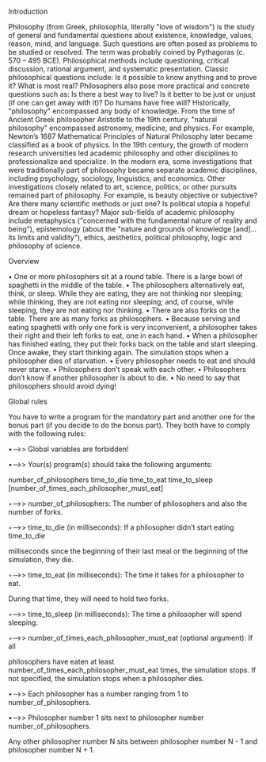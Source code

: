 Introduction
									

Philosophy (from Greek, philosophia, literally "love of wisdom") is the study of general
and fundamental questions about existence, knowledge, values, reason, mind, and language. Such questions are often posed as problems to be studied or resolved. The term
was probably coined by Pythagoras (c. 570 – 495 BCE). Philosophical methods include
questioning, critical discussion, rational argument, and systematic presentation.
Classic philosophical questions include: Is it possible to know anything and to prove
it? What is most real? Philosophers also pose more practical and concrete questions such
as: Is there a best way to live? Is it better to be just or unjust (if one can get away with
it)? Do humans have free will?
Historically, "philosophy" encompassed any body of knowledge. From the time of Ancient Greek philosopher Aristotle to the 19th century, "natural philosophy" encompassed
astronomy, medicine, and physics. For example, Newton’s 1687 Mathematical Principles
of Natural Philosophy later became classified as a book of physics.
In the 19th century, the growth of modern research universities led academic philosophy and other disciplines to professionalize and specialize. In the modern era, some
investigations that were traditionally part of philosophy became separate academic disciplines, including psychology, sociology, linguistics, and economics.
Other investigations closely related to art, science, politics, or other pursuits remained
part of philosophy. For example, is beauty objective or subjective? Are there many scientific methods or just one? Is political utopia a hopeful dream or hopeless fantasy?
Major sub-fields of academic philosophy include metaphysics ("concerned with the fundamental nature of reality and being"), epistemology (about the "nature and grounds of
knowledge [and]... its limits and validity"), ethics, aesthetics, political philosophy, logic
and philosophy of science.


Overview

									
• One or more philosophers sit at a round table.
There is a large bowl of spaghetti in the middle of the table.
• The philosophers alternatively eat, think, or sleep.
While they are eating, they are not thinking nor sleeping;
while thinking, they are not eating nor sleeping;
and, of course, while sleeping, they are not eating nor thinking.
• There are also forks on the table. There are as many forks as philosophers.
• Because serving and eating spaghetti with only one fork is very inconvenient, a
philosopher takes their right and their left forks to eat, one in each hand.
• When a philosopher has finished eating, they put their forks back on the table and
start sleeping. Once awake, they start thinking again. The simulation stops when
a philosopher dies of starvation.
• Every philosopher needs to eat and should never starve.
• Philosophers don’t speak with each other.
• Philosophers don’t know if another philosopher is about to die.
• No need to say that philosophers should avoid dying!


Global rules


You have to write a program for the mandatory part and another one for the bonus part
(if you decide to do the bonus part). They both have to comply with the following rules:

•-->> Global variables are forbidden!

•-->> Your(s) program(s) should take the following arguments:

number_of_philosophers time_to_die time_to_eat time_to_sleep
[number_of_times_each_philosopher_must_eat]

◦-->> number_of_philosophers: The number of philosophers and also the number
of forks.

◦-->> time_to_die (in milliseconds): If a philosopher didn’t start eating time_to_die

milliseconds since the beginning of their last meal or the beginning of the simulation, they die.

◦-->> time_to_eat (in milliseconds): The time it takes for a philosopher to eat.

During that time, they will need to hold two forks.

◦-->> time_to_sleep (in milliseconds): The time a philosopher will spend sleeping.

◦-->> number_of_times_each_philosopher_must_eat (optional argument): If all

philosophers have eaten at least number_of_times_each_philosopher_must_eat
times, the simulation stops. If not specified, the simulation stops when a
philosopher dies.

•-->> Each philosopher has a number ranging from 1 to number_of_philosophers.

•-->> Philosopher number 1 sits next to philosopher number number_of_philosophers.

Any other philosopher number N sits between philosopher number N - 1 and philosopher number N + 1.
